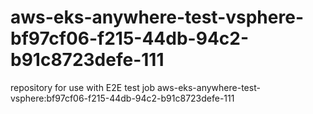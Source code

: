 # aws-eks-anywhere-test-vsphere-bf97cf06-f215-44db-94c2-b91c8723defe-111
repository for use with E2E test job aws-eks-anywhere-test-vsphere:bf97cf06-f215-44db-94c2-b91c8723defe-111
